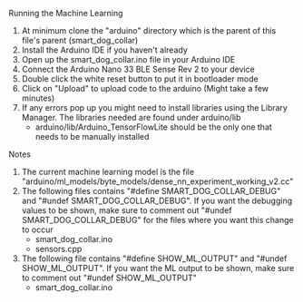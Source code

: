 Running the Machine Learning
1. At minimum clone the "arduino" directory which is the parent of this file's parent (smart_dog_collar)
2. Install the Arduino IDE if you haven't already
3. Open up the smart_dog_collar.ino file in your Arduino IDE
4. Connect the Arduino Nano 33 BLE Sense Rev 2 to your device
5. Double click the white reset button to put it in bootloader mode
6. Click on "Upload" to upload code to the arduino (Might take a few minutes)
7. If any errors pop up you might need to install libraries using the Library Manager. The libraries needed are found under arduino/lib
    *  arduino/lib/Arduino_TensorFlowLite should be the only one that needs to be manually installed

Notes
1. The current machine learning model is the file "arduino/ml_models/byte_models/dense_nn_experiment_working_v2.cc"
2. The following files contains "#define SMART_DOG_COLLAR_DEBUG" and "#undef SMART_DOG_COLLAR_DEBUG". If you want the debugging values to be shown, make sure to comment out "#undef SMART_DOG_COLLAR_DEBUG" for the files where you want this change to occur
    * smart_dog_collar.ino
    * sensors.cpp
3. The following file contains "#define SHOW_ML_OUTPUT" and "#undef SHOW_ML_OUTPUT". If you want the ML output to be shown, make sure to comment out "#undef SHOW_ML_OUTPUT"
    * smart_dog_collar.ino
